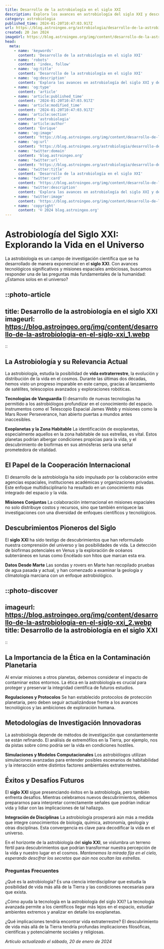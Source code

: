 ```yaml
---
title: Desarrollo de la astrobiología en el siglo XXI
description: Explora los avances en astrobiología del siglo XXI y descubre cómo buscamos vida en el cosmos. Ciencia real, fronteras infinitas.
category: astrobiologia
published_time: 2024-01-20T10:47:03.917Z
url: https://blog.astroingeo.org/astrobiologia/desarrollo-de-la-astrobiologia-en-el-siglo-xxi
created: 20 Jan 2024
imageUrl: https://blog.astroingeo.org/img/content/desarrollo-de-la-astrobiologia-en-el-siglo-xxi_1.webp
head:
  meta:
    - name: 'keywords'
      content: 'Desarrollo de la astrobiología en el siglo XXI'
    - name: 'robots'
      content: 'index, follow'
    - name: 'og:title'
      content: 'Desarrollo de la astrobiología en el siglo XXI'
    - name: 'og:description'
      content: 'Explora los avances en astrobiología del siglo XXI y descubre cómo buscamos vida en el cosmos. Ciencia real, fronteras infinitas.'
    - name: 'og:type'
      content: 'article'
    - name: 'article:published_time'
      content: '2024-01-20T10:47:03.917Z'
    - name: 'article:modified_time'
      content: '2024-01-20T10:47:03.917Z'
    - name: 'article:section'
      content: 'astrobiologia'
    - name: 'article:author'
      content: 'Enrique'
    - name: 'og:image'
      content: 'https://blog.astroingeo.org/img/content/desarrollo-de-la-astrobiologia-en-el-siglo-xxi_1.webp'
    - name: 'og:url'
      content: 'https://blog.astroingeo.org/astrobiologia/desarrollo-de-la-astrobiologia-en-el-siglo-xxi'
    - name: 'twitter:domain'
      content: 'blog.astroingeo.org'
    - name: 'twitter:url'
      content: 'https://blog.astroingeo.org/astrobiologia/desarrollo-de-la-astrobiologia-en-el-siglo-xxi'
    - name: 'twitter:title'
      content: 'Desarrollo de la astrobiología en el siglo XXI'
    - name: 'twitter:card'
      content: 'https://blog.astroingeo.org/img/content/desarrollo-de-la-astrobiologia-en-el-siglo-xxi_1.webp'
    - name: 'twitter:description'
      content: 'Explora los avances en astrobiología del siglo XXI y descubre cómo buscamos vida en el cosmos. Ciencia real, fronteras infinitas.'
    - name: 'twitter:image'
      content: 'https://blog.astroingeo.org/img/content/desarrollo-de-la-astrobiologia-en-el-siglo-xxi_1.webp'
    - name: 'copyright'
      content: '© 2024 blog.astroingeo.org'
---
```

# Astrobiología del Siglo XXI: Explorando la Vida en el Universo

La astrobiología es un campo de investigación científica que se ha desarrollado de manera exponencial en el **siglo XXI**. Con avances tecnológicos significativos y misiones espaciales ambiciosas, buscamos responder una de las preguntas más fundamentales de la humanidad: ¿Estamos solos en el universo?


::photo-article
---
title: Desarrollo de la astrobiología en el siglo XXI
imageurl: https://blog.astroingeo.org/img/content/desarrollo-de-la-astrobiologia-en-el-siglo-xxi_1.webp
---
::


## La Astrobiología y su Relevancia Actual

La astrobiología, estudia la posibilidad de **vida extraterrestre**, la evolución y distribución de la vida en el cosmos. Durante las últimas dos décadas, hemos visto un progreso imparable en este campo, gracias al lanzamiento de satélites, telescopios avanzados y exploraciones robóticas.

**Tecnologías de Vanguardia**
El desarrollo de nuevas tecnologías ha permitido a los astrobiólogos profundizar en el conocimiento del espacio. Instrumentos como el Telescopio Espacial James Webb y misiones como la Mars Rover Perseverance, han abierto puertas a mundos antes inaccesibles.

**Exoplanetas y la Zona Habitable**
La identificación de exoplanetas, especialmente aquellos en la zona habitable de sus estrellas, es vital. Estos planetas podrían albergar condiciones propicias para la vida, y el descubrimiento de biofirmas en sus atmósferas sería una señal prometedora de vitalidad.

## El Papel de la Cooperación Internacional

El desarrollo de la astrobiología ha sido impulsado por la colaboración entre agencias espaciales, instituciones académicas y organizaciones privadas. Este enfoque multidisciplinario ha resultado en un conocimiento más integrado del espacio y la vida.

**Misiones Conjuntas**
La colaboración internacional en misiones espaciales no solo distribuye costos y recursos, sino que también enriquece las investigaciones con una diversidad de enfoques científicos y tecnológicos.

## Descubrimientos Pioneros del Siglo

El **siglo XXI** ha sido testigo de descubrimientos que han reformulado nuestra comprensión del universo y las posibilidades de vida. La detección de biofirmas potenciales en Venus y la exploración de océanos subterráneos en lunas como Encélado son hitos que marcan esta era.

**Datos Desde Marte**
Las sondas y rovers en Marte han recopilado pruebas de agua pasada y actual, y han comenzado a examinar la geología y climatología marciana con un enfoque astrobiológico.


::photo-discover
---
imageurl: https://blog.astroingeo.org/img/content/desarrollo-de-la-astrobiologia-en-el-siglo-xxi_2.webp
title: Desarrollo de la astrobiología en el siglo XXI
---
::


## La Importancia de la Ética en la Contaminación Planetaria

Al enviar misiones a otros planetas, debemos considerar el impacto de contaminar estos entornos. La ética en la astrobiología es crucial para proteger y preservar la integridad científica de futuros estudios.

**Regulaciones y Protocolos**
Se han establecido protocolos de protección planetaria, pero deben seguir actualizándose frente a los avances tecnológicos y las ambiciones de exploración humana.

## Metodologías de Investigación Innovadoras

La astrobiología depende de métodos de investigación que constantemente se están refinando. El análisis de extremófilos en la Tierra, por ejemplo, nos da pistas sobre cómo podría ser la vida en condiciones hostiles.

**Simulaciones y Modelos Computacionales**
Los astrobiólogos utilizan simulaciones avanzadas para entender posibles escenarios de habitabilidad y la interacción entre distintos factores ambientales extraterrestres.

## Éxitos y Desafíos Futuros

El **siglo XXI** sigue presenciando éxitos en la astrobiología, pero también enfrenta desafíos. Mientras celebramos nuevos descubrimientos, debemos prepararnos para interpretar correctamente señales que podrían indicar vida y lidiar con las implicaciones de tal hallazgo.

**Integración de Disciplinas**
La astrobiología prosperará aún más a medida que integre conocimientos de biología, química, astronomía, geología y otras disciplinas. Esta convergencia es clave para decodificar la vida en el universo.

En el horizonte de la astrobiología del **siglo XXI**, se vislumbra un terreno fértil para descubrimientos que podrían transformar nuestra percepción de la vida y nuestro lugar en el cosmos. *Mantenemos la mirada fija en el cielo, esperando descifrar los secretos que aún nos ocultan las estrellas.*

### Preguntas Frecuentes

¿Qué es la astrobiología?
Es una ciencia interdisciplinar que estudia la posibilidad de vida más allá de la Tierra y las condiciones necesarias para que exista.

¿Cómo ayuda la tecnología en la astrobiología del siglo XXI?
La tecnología avanzada permite a los científicos llegar más lejos en el espacio, estudiar ambientes extremos y analizar en detalle los exoplanetas.

¿Qué implicaciones tendría encontrar vida extraterrestre?
El descubrimiento de vida más allá de la Tierra tendría profundas implicaciones filosóficas, científicas y potencialmente sociales y religiosas.

_Artículo actualizado el sábado, 20 de enero de 2024_